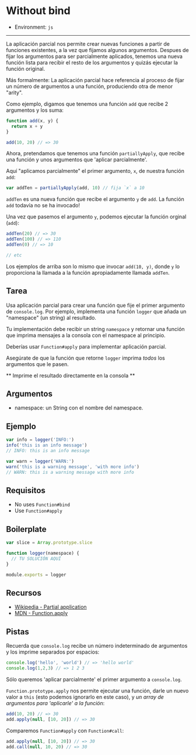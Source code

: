# Without bind

* Environment: `js`

***

La aplicación parcial nos permite crear nuevas funciones a partir de funciones
existentes, a la vez que fijamos algunos argumentos. Despues de fijar los
argumentos para ser parcialmente aplicados, tenemos una nueva función lista para
recibir el resto de los argumentos y quizás ejecutar la función original.

Más formalmente: La aplicación parcial hace referencia al proceso de fijar un
número de argumentos a una función, produciendo otra de menor "arity".

Como ejemplo, digamos que tenemos una función `add` que recibe 2 argumentos y
los suma:

```js
function add(x, y) {
  return x + y
}

add(10, 20) // => 30
```

Ahora, pretendamos que tenemos una función `partiallyApply`, que recibe una
función y unos argumentos que 'aplicar parcialmente'.

Aquí "aplicamos parcialmente" el primer argumento, `x`, de nuestra función
`add`:

```js
var addTen = partiallyApply(add, 10) // fija `x` a 10

```

`addTen` es una nueva función que recibe el argumento `y` de `add`. La función
`add` todavía no se ha invocado!

Una vez que pasemos el argumento `y`, podemos ejecutar la función orginal
(`add`):

```js
addTen(20) // => 30
addTen(100) // => 110
addTen(0) // => 10

// etc
```

Los ejemplos de arriba son lo mismo que invocar `add(10, y)`, donde `y` lo
proporciona la llamada a la función apropiadamente llamada `addTen`.

## Tarea

Usa aplicación parcial para crear una función que fije el primer argumento de
`console.log`. Por ejemplo, implementa una función `logger` que añada un
"namespace" (un string) al resultado.

Tu implementación debe recibir un string `namespace` y retornar una función que
imprima mensajes a la consola con el namespace al principio.

Deberías usar `Function#apply` para implementar aplicación parcial.

Asegúrate de que la función que retorne `logger` imprima *todos* los argumentos
que le pasen.

** Imprime el resultado directamente en la consola **

## Argumentos

* namespace: un String con el nombre del namespace.

## Ejemplo

```js
var info = logger('INFO:')
info('this is an info message')
// INFO: this is an info message

var warn = logger('WARN:')
warn('this is a warning message', 'with more info')
// WARN: this is a warning message with more info
```

## Requisitos

* No uses `Function#bind`
* Use `Function#apply`

## Boilerplate

```js
var slice = Array.prototype.slice

function logger(namespace) {
  // TU SOLUCIÓN AQUÍ
}

module.exports = logger
```

## Recursos

* [Wikipedia - Partial application](https://en.wikipedia.org/wiki/Partial_application)
* [MDN - Function.apply](https://developer.mozilla.org/en-US/docs/Web/JavaScript/Reference/Global_Objects/Function/apply)

## Pistas

Recuerda que `console.log` recibe un número indeterminado de argumentos y los
imprime separados por espacios:

```js
console.log('hello', 'world') // => 'hello world'
console.log(1,2,3) // => 1 2 3
```

Sólo queremos 'aplicar parcialmente' el primer argumento a `console.log`.

`Function.prototype.apply` nos permite ejecutar una función, darle un nuevo
valor a `this` (esto podemos ignorarlo en este caso), y *un array de argumentos
para 'aplicarle' a la función*:

```js
add(10, 20) // => 30
add.apply(null, [10, 20]) // => 30
```

Comparemos `Function#apply` con `Function#call`:

```js
add.apply(null, [10, 20]) // => 30
add.call(null, 10, 20) // => 30
```
